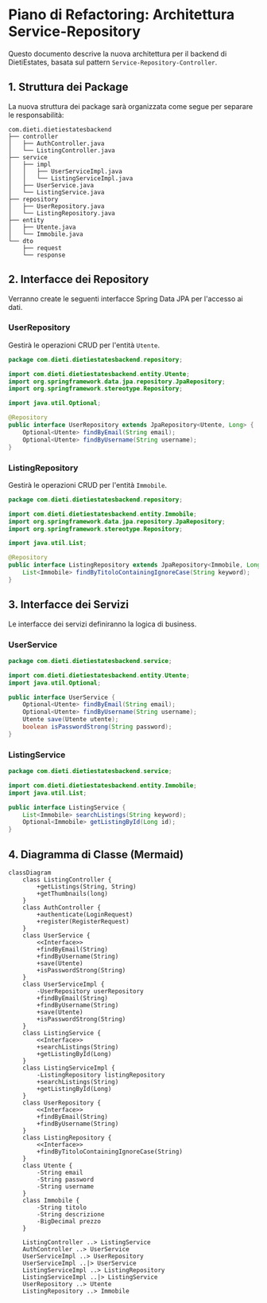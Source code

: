 # Piano di Refactoring: Architettura Service-Repository

Questo documento descrive la nuova architettura per il backend di DietiEstates, basata sul pattern `Service-Repository-Controller`.

## 1. Struttura dei Package

La nuova struttura dei package sarà organizzata come segue per separare le responsabilità:

```
com.dieti.dietiestatesbackend
├── controller
│   ├── AuthController.java
│   └── ListingController.java
├── service
│   ├── impl
│   │   ├── UserServiceImpl.java
│   │   └── ListingServiceImpl.java
│   ├── UserService.java
│   └── ListingService.java
├── repository
│   ├── UserRepository.java
│   └── ListingRepository.java
├── entity
│   ├── Utente.java
│   └── Immobile.java
└── dto
    ├── request
    └── response
```

## 2. Interfacce dei Repository

Verranno create le seguenti interfacce Spring Data JPA per l'accesso ai dati.

### UserRepository

Gestirà le operazioni CRUD per l'entità `Utente`.

```java
package com.dieti.dietiestatesbackend.repository;

import com.dieti.dietiestatesbackend.entity.Utente;
import org.springframework.data.jpa.repository.JpaRepository;
import org.springframework.stereotype.Repository;

import java.util.Optional;

@Repository
public interface UserRepository extends JpaRepository<Utente, Long> {
    Optional<Utente> findByEmail(String email);
    Optional<Utente> findByUsername(String username);
}
```

### ListingRepository

Gestirà le operazioni CRUD per l'entità `Immobile`.

```java
package com.dieti.dietiestatesbackend.repository;

import com.dieti.dietiestatesbackend.entity.Immobile;
import org.springframework.data.jpa.repository.JpaRepository;
import org.springframework.stereotype.Repository;

import java.util.List;

@Repository
public interface ListingRepository extends JpaRepository<Immobile, Long> {
    List<Immobile> findByTitoloContainingIgnoreCase(String keyword);
}
```

## 3. Interfacce dei Servizi

Le interfacce dei servizi definiranno la logica di business.

### UserService

```java
package com.dieti.dietiestatesbackend.service;

import com.dieti.dietiestatesbackend.entity.Utente;
import java.util.Optional;

public interface UserService {
    Optional<Utente> findByEmail(String email);
    Optional<Utente> findByUsername(String username);
    Utente save(Utente utente);
    boolean isPasswordStrong(String password);
}
```

### ListingService

```java
package com.dieti.dietiestatesbackend.service;

import com.dieti.dietiestatesbackend.entity.Immobile;
import java.util.List;

public interface ListingService {
    List<Immobile> searchListings(String keyword);
    Optional<Immobile> getListingById(Long id);
}
```

## 4. Diagramma di Classe (Mermaid)

```mermaid
classDiagram
    class ListingController {
        +getListings(String, String)
        +getThumbnails(long)
    }
    class AuthController {
        +authenticate(LoginRequest)
        +register(RegisterRequest)
    }
    class UserService {
        <<Interface>>
        +findByEmail(String)
        +findByUsername(String)
        +save(Utente)
        +isPasswordStrong(String)
    }
    class UserServiceImpl {
        -UserRepository userRepository
        +findByEmail(String)
        +findByUsername(String)
        +save(Utente)
        +isPasswordStrong(String)
    }
    class ListingService {
        <<Interface>>
        +searchListings(String)
        +getListingById(Long)
    }
    class ListingServiceImpl {
        -ListingRepository listingRepository
        +searchListings(String)
        +getListingById(Long)
    }
    class UserRepository {
        <<Interface>>
        +findByEmail(String)
        +findByUsername(String)
    }
    class ListingRepository {
        <<Interface>>
        +findByTitoloContainingIgnoreCase(String)
    }
    class Utente {
        -String email
        -String password
        -String username
    }
    class Immobile {
        -String titolo
        -String descrizione
        -BigDecimal prezzo
    }

    ListingController ..> ListingService
    AuthController ..> UserService
    UserServiceImpl ..> UserRepository
    UserServiceImpl ..|> UserService
    ListingServiceImpl ..> ListingRepository
    ListingServiceImpl ..|> ListingService
    UserRepository ..> Utente
    ListingRepository ..> Immobile